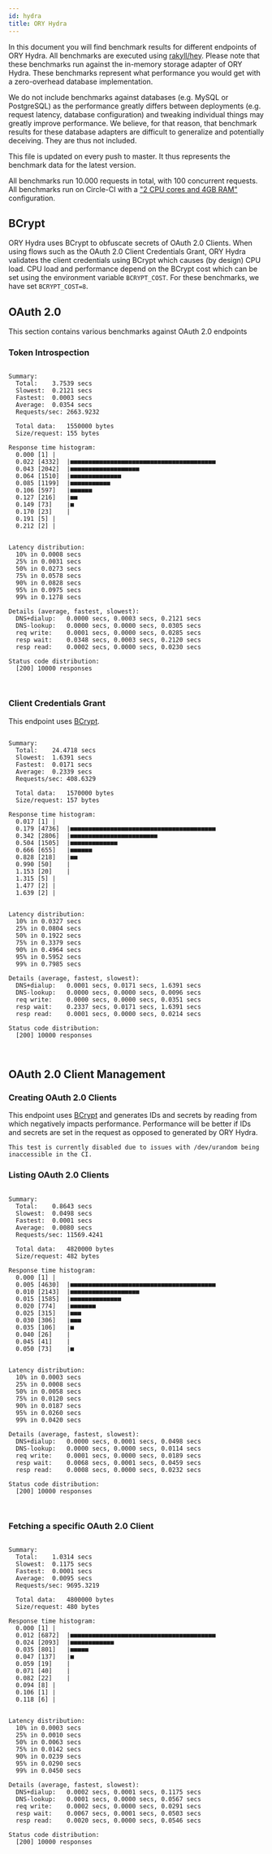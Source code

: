 ```yaml
---
id: hydra
title: ORY Hydra
---
```


In this document you will find benchmark results for different endpoints of ORY Hydra. All benchmarks are executed
using [rakyll/hey](https://github.com/rakyll/hey). Please note that these benchmarks run against the in-memory storage
adapter of ORY Hydra. These benchmarks represent what performance you would get with a zero-overhead database implementation.

We do not include benchmarks against databases (e.g. MySQL or PostgreSQL) as the performance greatly differs between
deployments (e.g. request latency, database configuration) and tweaking individual things may greatly improve performance.
We believe, for that reason, that benchmark results for these database adapters are difficult to generalize and potentially
deceiving. They are thus not included.

This file is updated on every push to master. It thus represents the benchmark data for the latest version.

All benchmarks run 10.000 requests in total, with 100 concurrent requests. All benchmarks run on Circle-CI with a
["2 CPU cores and 4GB RAM"](https://support.circleci.com/hc/en-us/articles/360000489307-Why-do-my-tests-take-longer-to-run-on-CircleCI-than-locally-)
configuration.

## BCrypt

ORY Hydra uses BCrypt to obfuscate secrets of OAuth 2.0 Clients. When using flows such as the OAuth 2.0 Client Credentials
Grant, ORY Hydra validates the client credentials using BCrypt which causes (by design) CPU load. CPU load and performance
depend on the BCrypt cost which can be set using the environment variable `BCRYPT_COST`. For these benchmarks,
we have set `BCRYPT_COST=8`.

## OAuth 2.0

This section contains various benchmarks against OAuth 2.0 endpoints

### Token Introspection

```

Summary:
  Total:	3.7539 secs
  Slowest:	0.2121 secs
  Fastest:	0.0003 secs
  Average:	0.0354 secs
  Requests/sec:	2663.9232
  
  Total data:	1550000 bytes
  Size/request:	155 bytes

Response time histogram:
  0.000 [1]	|
  0.022 [4332]	|■■■■■■■■■■■■■■■■■■■■■■■■■■■■■■■■■■■■■■■■
  0.043 [2042]	|■■■■■■■■■■■■■■■■■■■
  0.064 [1510]	|■■■■■■■■■■■■■■
  0.085 [1199]	|■■■■■■■■■■■
  0.106 [597]	|■■■■■■
  0.127 [216]	|■■
  0.149 [73]	|■
  0.170 [23]	|
  0.191 [5]	|
  0.212 [2]	|


Latency distribution:
  10% in 0.0008 secs
  25% in 0.0031 secs
  50% in 0.0273 secs
  75% in 0.0578 secs
  90% in 0.0828 secs
  95% in 0.0975 secs
  99% in 0.1278 secs

Details (average, fastest, slowest):
  DNS+dialup:	0.0000 secs, 0.0003 secs, 0.2121 secs
  DNS-lookup:	0.0000 secs, 0.0000 secs, 0.0305 secs
  req write:	0.0001 secs, 0.0000 secs, 0.0285 secs
  resp wait:	0.0348 secs, 0.0003 secs, 0.2120 secs
  resp read:	0.0002 secs, 0.0000 secs, 0.0230 secs

Status code distribution:
  [200]	10000 responses



```

### Client Credentials Grant

This endpoint uses [BCrypt](#bcrypt).

```

Summary:
  Total:	24.4718 secs
  Slowest:	1.6391 secs
  Fastest:	0.0171 secs
  Average:	0.2339 secs
  Requests/sec:	408.6329
  
  Total data:	1570000 bytes
  Size/request:	157 bytes

Response time histogram:
  0.017 [1]	|
  0.179 [4736]	|■■■■■■■■■■■■■■■■■■■■■■■■■■■■■■■■■■■■■■■■
  0.342 [2806]	|■■■■■■■■■■■■■■■■■■■■■■■■
  0.504 [1505]	|■■■■■■■■■■■■■
  0.666 [655]	|■■■■■■
  0.828 [218]	|■■
  0.990 [50]	|
  1.153 [20]	|
  1.315 [5]	|
  1.477 [2]	|
  1.639 [2]	|


Latency distribution:
  10% in 0.0327 secs
  25% in 0.0804 secs
  50% in 0.1922 secs
  75% in 0.3379 secs
  90% in 0.4964 secs
  95% in 0.5952 secs
  99% in 0.7985 secs

Details (average, fastest, slowest):
  DNS+dialup:	0.0001 secs, 0.0171 secs, 1.6391 secs
  DNS-lookup:	0.0000 secs, 0.0000 secs, 0.0096 secs
  req write:	0.0000 secs, 0.0000 secs, 0.0351 secs
  resp wait:	0.2337 secs, 0.0171 secs, 1.6391 secs
  resp read:	0.0001 secs, 0.0000 secs, 0.0214 secs

Status code distribution:
  [200]	10000 responses



```

## OAuth 2.0 Client Management

### Creating OAuth 2.0 Clients

This endpoint uses [BCrypt](#bcrypt) and generates IDs and secrets by reading from  which negatively impacts
performance. Performance will be better if IDs and secrets are set in the request as opposed to generated by ORY Hydra.

```
This test is currently disabled due to issues with /dev/urandom being inaccessible in the CI.
```

### Listing OAuth 2.0 Clients

```

Summary:
  Total:	0.8643 secs
  Slowest:	0.0498 secs
  Fastest:	0.0001 secs
  Average:	0.0080 secs
  Requests/sec:	11569.4241
  
  Total data:	4820000 bytes
  Size/request:	482 bytes

Response time histogram:
  0.000 [1]	|
  0.005 [4630]	|■■■■■■■■■■■■■■■■■■■■■■■■■■■■■■■■■■■■■■■■
  0.010 [2143]	|■■■■■■■■■■■■■■■■■■■
  0.015 [1585]	|■■■■■■■■■■■■■■
  0.020 [774]	|■■■■■■■
  0.025 [315]	|■■■
  0.030 [306]	|■■■
  0.035 [106]	|■
  0.040 [26]	|
  0.045 [41]	|
  0.050 [73]	|■


Latency distribution:
  10% in 0.0003 secs
  25% in 0.0008 secs
  50% in 0.0058 secs
  75% in 0.0120 secs
  90% in 0.0187 secs
  95% in 0.0260 secs
  99% in 0.0420 secs

Details (average, fastest, slowest):
  DNS+dialup:	0.0000 secs, 0.0001 secs, 0.0498 secs
  DNS-lookup:	0.0000 secs, 0.0000 secs, 0.0114 secs
  req write:	0.0001 secs, 0.0000 secs, 0.0189 secs
  resp wait:	0.0068 secs, 0.0001 secs, 0.0459 secs
  resp read:	0.0008 secs, 0.0000 secs, 0.0232 secs

Status code distribution:
  [200]	10000 responses



```

### Fetching a specific OAuth 2.0 Client

```

Summary:
  Total:	1.0314 secs
  Slowest:	0.1175 secs
  Fastest:	0.0001 secs
  Average:	0.0095 secs
  Requests/sec:	9695.3219
  
  Total data:	4800000 bytes
  Size/request:	480 bytes

Response time histogram:
  0.000 [1]	|
  0.012 [6872]	|■■■■■■■■■■■■■■■■■■■■■■■■■■■■■■■■■■■■■■■■
  0.024 [2093]	|■■■■■■■■■■■■
  0.035 [801]	|■■■■■
  0.047 [137]	|■
  0.059 [19]	|
  0.071 [40]	|
  0.082 [22]	|
  0.094 [8]	|
  0.106 [1]	|
  0.118 [6]	|


Latency distribution:
  10% in 0.0003 secs
  25% in 0.0010 secs
  50% in 0.0063 secs
  75% in 0.0142 secs
  90% in 0.0239 secs
  95% in 0.0290 secs
  99% in 0.0450 secs

Details (average, fastest, slowest):
  DNS+dialup:	0.0002 secs, 0.0001 secs, 0.1175 secs
  DNS-lookup:	0.0001 secs, 0.0000 secs, 0.0567 secs
  req write:	0.0002 secs, 0.0000 secs, 0.0291 secs
  resp wait:	0.0067 secs, 0.0001 secs, 0.0503 secs
  resp read:	0.0020 secs, 0.0000 secs, 0.0546 secs

Status code distribution:
  [200]	10000 responses



```
